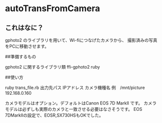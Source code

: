 # autoTransFromCamera

## これはなに？

gphoto2 のライブラリを用いて、Wi-fiにつなげたカメラから、
撮影済みの写真をPCに移動させます。


##準備するもの

gphoto2 に関するライブラリ類
ffi-gphoto2
ruby


##使い方

 ruby trans_file.rb 出力先パス IPアドレス カメラ機種名
 例　/mnt/picture 192.168.0.160
 


カメラモデルはオプション。デフォルトはCanon EOS 7D MarkII です。
カメラモデルは必ずしも実際のカメラと一致させる必要はなさそうです。
EOS 7DMarkIIの設定で、EOSR,SX730HSもOKでした。














